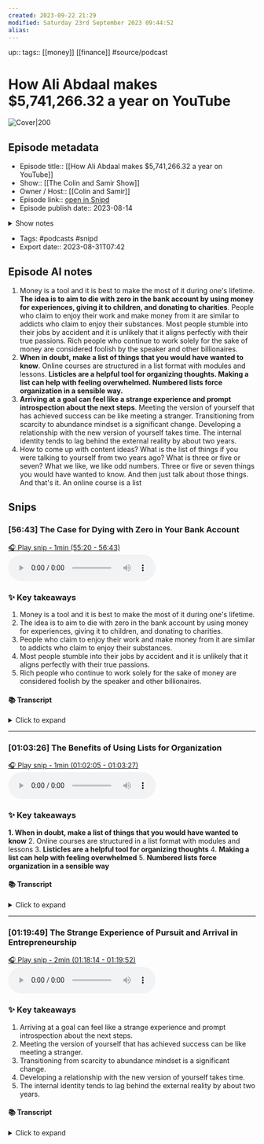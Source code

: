 ```yaml
---
created: 2023-09-22 21:29
modified: Saturday 23rd September 2023 09:44:52
alias:
---
```

up::
tags:: [[money]] [[finance]] #source/podcast

# How Ali Abdaal makes $5,741,266.32 a year on YouTube

![Cover|200](https://wsrv.nl/?url=https%3A%2F%2Fmegaphone.imgix.net%2Fpodcasts%2F97efcf10-e812-11ec-83f3-c3c0c0c21250%2Fimage%2Fcands_podcastart.jpg%3Fixlib%3Drails-4.3.1%26max-w%3D3000%26max-h%3D3000%26fit%3Dcrop%26auto%3Dformat%2Ccompress&w=200&h=200)


## Episode metadata
- Episode title:: [[How Ali Abdaal makes $5,741,266.32 a year on YouTube]]
- Show:: [[The Colin and Samir Show]]
- Owner / Host:: [[Colin and Samir]]
- Episode link:: [open in Snipd](https://share.snipd.com/episode/621f2e9e-dcb9-4f22-9641-bbce4768c53e)
- Episode publish date:: 2023-08-14
<details>
<summary>Show notes</summary>
> We interview Ali Abdaal about his business, how he started making YouTube videos, and his advice to aspiring creators.<br/>>  Apply to access Spotter Labs: http://join.spotter.com
</details>

- Tags: #podcasts #snipd
- Export date:: 2023-08-31T07:42


## Episode AI notes


1. Money is a tool and it is best to make the most of it during one's lifetime. **The idea is to aim to die with zero in the bank account by using money for experiences, giving it to children, and donating to charities**. People who claim to enjoy their work and make money from it are similar to addicts who claim to enjoy their substances. Most people stumble into their jobs by accident and it is unlikely that it aligns perfectly with their true passions. Rich people who continue to work solely for the sake of money are considered foolish by the speaker and other billionaires.
2. **When in doubt, make a list of things that you would have wanted to know**. Online courses are structured in a list format with modules and lessons. **Listicles are a helpful tool for organizing thoughts. Making a list can help with feeling overwhelmed. Numbered lists force organization in a sensible way.**
3. **Arriving at a goal can feel like a strange experience and prompt introspection about the next steps**. Meeting the version of yourself that has achieved success can be like meeting a stranger. Transitioning from scarcity to abundance mindset is a significant change. Developing a relationship with the new version of yourself takes time. The internal identity tends to lag behind the external reality by about two years.
4.  How to come up with content ideas?
	 What is the list of things if you were talking to yourself from two years ago? What is three or five or seven? What we like, we like odd numbers. Three or five or seven things you would have wanted to know. And then just talk about those things. And that's it. An online course is a list

## Snips

### [56:43] The Case for Dying with Zero in Your Bank Account


[🎧 Play snip - 1min️ (55:20 - 56:43)](https://share.snipd.com/snip/09e86583-247a-4da8-a028-00b561dc1449)
<audio controls> <source src="https://traffic.megaphone.fm/LUHUC5525237114.mp3?updated=1692035181#t=55:20,56:43"> </audio>


### ✨ Key takeaways
1. Money is a tool and it is best to make the most of it during one's lifetime.
2. The idea is to aim to die with zero in the bank account by using money for experiences, giving it to children, and donating to charities.
3. People who claim to enjoy their work and make money from it are similar to addicts who claim to enjoy their substances.
4. Most people stumble into their jobs by accident and it is unlikely that it aligns perfectly with their true passions.
5. Rich people who continue to work solely for the sake of money are considered foolish by the speaker and other billionaires.


#### 📚 Transcript
<details>
<summary>Click to expand</summary>
<blockquote><b>Speaker 1</b><br/><br/>Look, I guess, so there's a guy who I spent a bit of time with called Bill Perkins. He is a ridiculously rich guy. He's written a book called to die with zero. The great book, it's basically about how to make the most from your money in your life. And it's kind of whole thesis is that fundamentally money is a tool. And you should therefore aim to die with zero in the back account, kind of thing. So, you know, cash in the money for experiences when you're young, give the money away to your kids when they're younger and they actually can use it, not when they're 68 on average, give The money away to charities because people are dying right now, not on your deathbed, all of those things. And I kind of asked him that like, you know, what about the people who say that they enjoy their work and the work just happens to bring the money. And his point was that like, well, you know, a heroin addict says that they enjoy heroin, a crack head claims to enjoy crack. Yeah. And what are the chances that like, the thing that you would genuinely do if you had, if you could do whatever you wanted, just happens to be the thing that you stumbled into, because most People stumbled into their jobs from like various accidents. Like, what are the chances? Come on, have a bit more imagination. And he was saying that like, he's at least like a billionaire and knows all loads of other billionaires. It was like rich people are the other dumbest people because they continue to work for this tool, because at some point it stopped becoming about the fulfillment that the money could Buy them and became more about chasing the money for its own sake. And they convinced themselves that that's actually, that's actually fun. Yeah.</blockquote>
</details>



---


### [01:03:26] The Benefits of Using Lists for Organization


[🎧 Play snip - 1min️ (01:02:05 - 01:03:27)](https://share.snipd.com/snip/6029e86f-13fe-4fb7-bd57-efb1fc27c1c9)
<audio controls> <source src="https://traffic.megaphone.fm/LUHUC5525237114.mp3?updated=1692035181#t=01:02:05,01:03:27"> </audio>


### ✨ Key takeaways
**1. When in doubt, make a list of things that you would have wanted to know**
2. Online courses are structured in a list format with modules and lessons
3. **Listicles are a helpful tool for organizing thoughts**
4. **Making a list can help with feeling overwhelmed**
5. **Numbered lists force organization in a sensible way**

#### 📚 Transcript
<details>
<summary>Click to expand</summary>
<blockquote><b>Speaker 1</b><br/><br/>And so this is something that we say to our students in the YouTube Academy. When in doubt, just think about list. Just like, what is the list of things if you were talking to yourself from two years ago? What is three or five or seven? What we like, we like odd numbers. Three or five or seven things you would have wanted to know. And then just talk about those things. And that's it. An online course is a list. Three to five modules. Each lesson has, each module has like three-ish lessons in it. The first one is about the philosophy and the overview. The second one is about the step-by-step method. The third one is about like, do's and don'ts. You've got an online course. The listicle.</blockquote><br/><blockquote><b>Speaker 4</b><br/><br/>Everything is a listicle at the end of the day. So we lean very heavily into listicles. That's good. I like that. That's good. I helps you organize your thoughts. Yeah.</blockquote><br/><blockquote><b>Speaker 3</b><br/><br/>So good. Totally. And then for the audience, you have to get to the end. Yeah. Yeah.</blockquote><br/><blockquote><b>Speaker 4</b><br/><br/>Let me know retention curves are still like good. Okay. You don't have to get to the usual ones. Yeah. Yeah. But that is interesting.</blockquote><br/><blockquote><b>Speaker 2</b><br/><br/>Because I find that actually to be just good advice in general. Like if there's anything, whenever I feel overwhelmed, I make a list. That's just like what I do. Or like if we have a video project and I'm like, how's it going to get done? I write steps, which is a list. Yeah. What a fascinating thing. I wonder why does a human mind work like that? Just because it's like algorithmic almost of like first this, then that. Or if this, then that. And then this, then that. I don't know.</blockquote><br/><blockquote><b>Speaker 1</b><br/><br/>It's basically things in a, like the reason I like numbered lists, rather than bullet points, is because the numbered list forces you to organize it in a sensible way.</blockquote>
</details>



---


### [01:19:49] The Strange Experience of Pursuit and Arrival in Entrepreneurship


[🎧 Play snip - 2min️ (01:18:14 - 01:19:52)](https://share.snipd.com/snip/fe6ce134-c6aa-4a02-b555-9a56ace237ab)
<audio controls> <source src="https://traffic.megaphone.fm/LUHUC5525237114.mp3?updated=1692035181#t=01:18:14,01:19:52"> </audio>


### ✨ Key takeaways
1. Arriving at a goal can feel like a strange experience and prompt introspection about the next steps.
2. Meeting the version of yourself that has achieved success can be like meeting a stranger.
3. Transitioning from scarcity to abundance mindset is a significant change.
4. Developing a relationship with the new version of yourself takes time.
5. The internal identity tends to lag behind the external reality by about two years.


#### 📚 Transcript
<details>
<summary>Click to expand</summary>
<blockquote><b>Speaker 2</b><br/><br/>Which is actually a strange experience. Right. It's a strange experience to like, I find that at any given point in my entrepreneurial journey, I've been either in pursuit of something or constantly been in pursuit of something. Oh, yeah. Yeah. And then when you arrive at something that felt like a ridiculous pursuit, like it wasn't going to happen, it's almost like this reestablishment of like, is the pursuit over? Have I arrived? Is it now time to be present or is it time to develop a new pursuit?</blockquote><br/><blockquote><b>Speaker 3</b><br/><br/>And am I working to maintain? Yeah. Or am I working to grow something new? Nice. Yeah. Yeah.</blockquote><br/><blockquote><b>Speaker 2</b><br/><br/>And I got to speak to a business coach who's kind of like a life coach, great guy, who put it into context for me of like, having arrived at this moment is like meeting a new version of yourself. And that's like meeting a stranger. So like prior to this, there was like a scarcity mindset of not having things. It didn't have opportunities, revenue, viewership, didn't have the things. Mm. When you arrive to the place where you do have those things, you're now in an abundant mindset or you're living in abundance, right? And you're now meeting a new version of yourself, the abundant version. And that is like developing a relationship with a stranger and will take the same amount of time to meet this new version of yourself.</blockquote><br/><blockquote><b>Speaker 1</b><br/><br/>There's a quote I heard recently, which is, your internal identity lags about two years behind your external reality.</blockquote><br/><blockquote><b>Speaker 4</b><br/><br/>100%. Yeah, dude. 100%.</blockquote>
</details>
